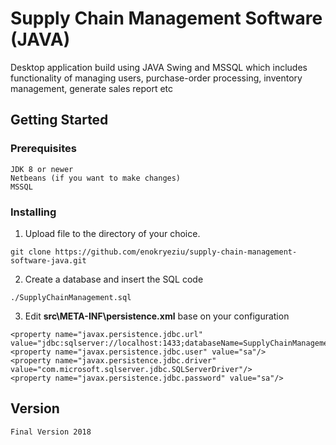 # Supply Chain Management Software (JAVA)

Desktop application build using JAVA Swing and MSSQL which includes functionality of managing users, purchase-order processing, inventory management, generate sales report etc 

## Getting Started

### Prerequisites

```
JDK 8 or newer
Netbeans (if you want to make changes)
MSSQL
```

### Installing

1. Upload file to the directory of your choice.

```
git clone https://github.com/enokryeziu/supply-chain-management-software-java.git
```

2. Create a database and insert the SQL code

```
./SupplyChainManagement.sql
```

3. Edit **src\META-INF\persistence.xml** base on your configuration

```
<property name="javax.persistence.jdbc.url" value="jdbc:sqlserver://localhost:1433;databaseName=SupplyChainManagement"/>
<property name="javax.persistence.jdbc.user" value="sa"/>
<property name="javax.persistence.jdbc.driver" value="com.microsoft.sqlserver.jdbc.SQLServerDriver"/>
<property name="javax.persistence.jdbc.password" value="sa"/>
```

## Version
```
Final Version 2018
```
